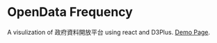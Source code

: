 # OpenData Frequency

A visulization of 政府資料開放平台 using react and D3Plus. [Demo Page](https://noobtw.github.io/od-freq).
